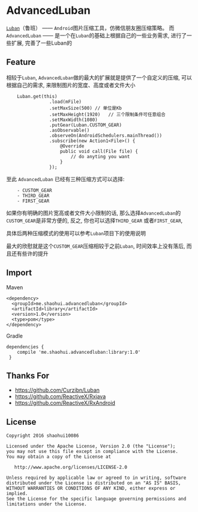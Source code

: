 # AdvancedLuban
[`Luban`](https://github.com/Curzibn/Luban)（鲁班） —— `Android`图片压缩工具，仿微信朋友圈压缩策略。
而`AdvancedLuban` —— 是一个在`Luban`的基础上根据自己的一些业务需求, 进行了一些扩展, 完善了一些Luban的

## Feature
相较于`Luban`, `AdvancedLuban`做的最大的扩展就是提供了一个自定义的压缩, 可以根据自己的需求, 来限制图片的宽度、高度或者文件大小

        Luban.get(this)
                    .load(mFile)
                    .setMaxSize(500) // 单位是Kb
                    .setMaxHeight(1920)   // 三个限制条件可任意组合
                    .setMaxWidth(1080)
                    .putGear(Luban.CUSTOM_GEAR)
                    .asObservable()
                    .observeOn(AndroidSchedulers.mainThread())
                    .subscribe(new Action1<File>() {
                        @Override
                        public void call(File file) {
                            // do anyting you want
                        }
                    });
至此 `AdvancedLuban` 已经有三种压缩方式可以选择:

        - CUSTOM_GEAR
        - THIRD_GEAR
        - FIRST_GEAR
        
如果你有明确的图片宽高或者文件大小限制的话, 那么选择`AdvancedLuban`的`CUSTOM_GEAR`是非常方便的, 反之, 你也可以选择`THIRD_GEAR` 或者`FIRST_GEAR`, 

具体后两种压缩模式的使用可以参考`Luban`项目下的使用说明

最大的欣慰就是这个`CUSTOM_GEAR`压缩相较于之前`Luban`, 时间效率上没有落后, 而且还有些许的提升

## Import

Maven

    <dependency>
      <groupId>me.shaohui.advancedluban</groupId>
      <artifactId>library</artifactId>
      <version>1.0</version>
      <type>pom</type>
    </dependency>

    
Gradle

	dependencies {
        compile 'me.shaohui.advancedluban:library:1.0'
     }


## Thanks For
- https://github.com/Curzibn/Luban
- https://github.com/ReactiveX/Rxjava
- https://github.com/ReactiveX/RxAndroid

## License

    Copyright 2016 shaohui10086

    Licensed under the Apache License, Version 2.0 (the "License");
    you may not use this file except in compliance with the License.
    You may obtain a copy of the License at

       http://www.apache.org/licenses/LICENSE-2.0

    Unless required by applicable law or agreed to in writing, software
    distributed under the License is distributed on an "AS IS" BASIS,
    WITHOUT WARRANTIES OR CONDITIONS OF ANY KIND, either express or implied.
    See the License for the specific language governing permissions and
    limitations under the License.
	
 
